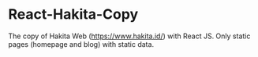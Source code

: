 # React-Hakita-Copy
The copy of Hakita Web (https://www.hakita.id/) with React JS. Only static pages (homepage and blog) with static data.
